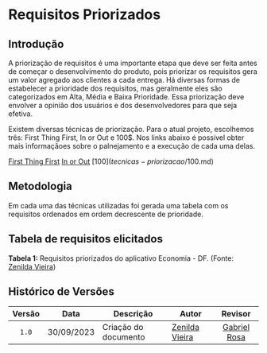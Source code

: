 # Requisitos Priorizados

## Introdução

A priorização de requisitos é uma importante etapa que deve ser feita antes de começar o desenvolvimento do produto, pois priorizar os requisitos gera um valor agregado aos clientes a cada entrega. Há diversas formas de estabelecer a prioridade dos requisitos, mas geralmente eles são categorizados em Alta, Média e Baixa Prioridade. Essa priorização deve envolver a opinião dos usuários e dos desenvolvedores para que seja efetiva.

Existem diversas técnicas de priorização. Para o atual projeto, escolhemos três: First Thing First, In or Out e 100$. Nos links abaixo é possível obter mais informaçãoes sobre o palnejamento e a execução de cada uma delas.

[First Thing First](tecnicas-priorizacao/first-thing-first.md)
[In or Out](tecnicas-priorizacao/in%20our%20out.md)
[100$](tecnicas-priorizacao/100$.md)

## Metodologia

Em cada uma das técnicas utilizadas foi gerada uma tabela com os requisitos ordenados em ordem decrescente de prioridade. 


## Tabela de requisitos elicitados


**Tabela 1:** Requisitos priorizados do aplicativo Economia - DF. (Fonte: [Zenilda Vieira](https://github.com/zenildavieira))


## Histórico de Versões
|Versão|Data|Descrição|Autor|Revisor|
|:----:|----|---------|-----|:-------:|
|`1.0`|30/09/2023|Criação do documento|[Zenilda Vieira](https://github.com/zenildavieira)|[Gabriel Rosa](https://github.com/gabrielrosa09)|





